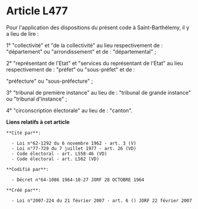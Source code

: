 # Article L477

Pour l'application des dispositions du présent code à Saint-Barthélemy, il y a lieu de lire :

1° "collectivité" et "de la collectivité" au lieu respectivement de : "département" ou "arrondissement" et de :
"départemental" ;

2° "représentant de l'Etat" et "services du représentant de l'Etat" au lieu respectivement de : "préfet" ou "sous-préfet" et
de :

"préfecture" ou "sous-préfecture" ;

3° "tribunal de première instance" au lieu de : "tribunal de grande instance" ou "tribunal d'instance" ;

4° "circonscription électorale" au lieu de : "canton".

**Liens relatifs à cet article**

	**Cité par**:

	  - Loi n°62-1292 du 6 novembre 1962 - art. 3 (V)
	  - Loi n°77-729 du 7 juillet 1977 - art. 26 (VD)
	  - Code électoral - art. L558-46 (VD)
	  - Code électoral - art. L562 (VD)

	**Codifié par**:

	  - Décret n°64-1086 1964-10-27 JORF 28 OCTOBRE 1964

	**Créé par**:

	  - Loi n°2007-224 du 21 février 2007 - art. 6 () JORF 22 février 2007
